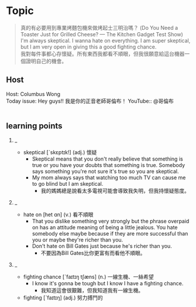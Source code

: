 # Topic

> 真的有必要用到專業烤麵包機來做烤起士三明治嗎？ (Do You Need a Toaster Just for Grilled Cheese? — The Kitchen Gadget Test Show) <br>
> I'm always skeptical. I wanna hate on everything. I am super skeptical, but I am very open in giving this a good fighting chance. <br>
> 我對每件事都心存懷疑。所有東西我都看不順眼，但我很願意給這台機器一個證明自己的機會。 <br>

## Host
Host: Columbus Wong
<br>Today issue: Hey guys!! 我是你的正音老師哥倫布！ YouTube:: @哥倫布
<br><br>
## learning points
1. _
	* skeptical  [ˋskɛptɪk!]  (adj.)  懷疑
		- Skeptical means that you don't really believe that something is true or you have your doubts that something is true. Somebody says something you're not sure it's true so you are skeptical.
		- My mom always says  that watching too much TV can cause me to go blind but I am skeptical.
			+ 我的媽媽總是說看太多電視可能會導致我失明，但我持懷疑態度。

2. _
	* hate on  [het ɑn]  (v.)  看不順眼
		- That you dislike something very strongly but the phrase overpaid on has an attitude meaning of being a little jealous. You hate somebody else maybe because if they are more successful than you or maybe they're richer than you.
		- Don't hate on Bill Gates just because he's richer than you.
			+ 不要因為Bill Gates比你更富有而看他不順眼。
3. _
	* fighting chance  [ˋfaɪtɪŋ tʃæns]  (n.)  一線生機、一絲希望
		- I know it's gonna be tough but I know I have a fighting chance.
			+ 我知道這會很艱難，但我知道我有一線生機。
	* fighting  [ˋfaɪtɪŋ]  (adj.)  努力搏鬥的
